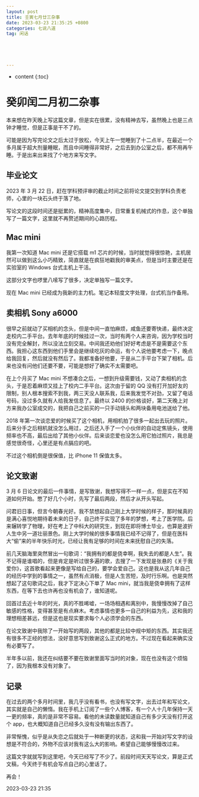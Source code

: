 ```yaml
---
layout: post
title: 壬寅七月廿三杂事
date: 2023-03-23 21:35:25 +0800
categories: 七说八道
tag: 闲话





---
```


* content
{:toc}




# 癸卯闰二月初二杂事

本来想在昨天晚上写这篇文章，但是实在很累，没有精神去写，虽然晚上也是三点钟才睡觉，但是正事是干不了的。

可能是因为写完论文之后太过于放松，今天上午一觉睡到了十二点半，在最近一个多月属于超大剂量睡眠，而且中间睡得非常好，之后去到办公室之后，都不用再午睡。于是出来出来找了个地方来写文字。

## 毕业论文

2023 年 3 月 22 日，赶在学科预评审的截止时间之前将论文提交到学科负责老师，心里的一块石头终于落了地。

写论文的这段时间还是挺累的，精神高度集中，日常重复机械式的作息，这个单独写了一篇文字，这里就不再赘述期间的心路历程。

## Mac mini

我第一次知道 Mac mini 还是它搭载 m1 芯片的时候，当时就觉得很惊艳，主机居然可以做到这么小巧精致，简直就是在疯狂地戳我的审美点，但是当时主要还是在实验室的 Windows 台式主机上干活。

这部分文字也啰里八嗦写了很多，决定单独写一篇文字。

现在 Mac mini 已经成为我新的主力机。笔记本轻度文字处理，台式机当作备用。

## 卖相机 Sony a6000

很早之前就动了买相机的念头，但是中间一直怕麻烦，咸鱼还要寄快递，最终决定走校内二手平台。去年年底的时候挂过一次，当时有两个人来咨询，因为学校当时没有完全解封，所以没法立刻交易。中间我还劝他们好好考虑是不是需要这个东西。我担心这东西到他们手里会是继续吃灰的命运，有个人说他要考虑一下，晚点给我回复，然后就没有然后了。我都准备好他要，于是从二手平台下架了相机。后来也没有问他们还要不要，可能是想好了确实不太需要吧。

在上个月买了 Mac mini 不想凑合之后，一想到升级需要钱，又动了卖相机的念头，于是忍着麻烦又挂上了校内二手平台。这次由于留的 QQ 没有打开加好友的限制，别人根本搜索不到我，两三天没人联系我，后来我发觉不对劲，又留了电话号码，没过多久就有人给我发信息了。最终以 2400 的价格谈好，第二天晚上对方来我办公室成交的，我把自己之前买的一只手动镜头和两块备用电池送给了他。

2018 年第一次谈恋爱的时候买了这个相机，用相机拍了很多一起出去玩的照片。后来分手之后相机就没怎么用过，之后还入手了一个小伙伴的自动定焦镜头，使用频率也不高，最后出给了其他小伙伴。后来谈恋爱也没怎么用它拍过照片，我总是感觉很奇怪，心里还是有点膈应的吧。

不过这个相机倒是很保值，比 iPhone 11 保值太多。

## 论文致谢

3 月 6 日论文的最后一件事情，是写致谢，我想写得不一样一点，但是实在不知道如何开始。憋了好几个小时，先写了最后两段，然后才从开头写起。

问君旧日事，但言今朝春光好。我不禁想起自己刚上大学时候的样子，那时候真的是满心喜悦地期待着未来的日子，自己终于实现了多年的梦想，考上了医学院。后来辗转学了物理，好在考上了中科大的研究生，到现在即将博士毕业，也算是波折人生中另一道壮丽景色。刚上大学时候的很多事情我已经不记得了，但是在医科大“偷”来的半年快乐时光，已经让我有足够的时间在未来抚慰自己的失落。

前几天脑海里突然冒出一句歌词：“我拥有的都是侥幸啊，我失去的都是人生”。我不记得是谁唱的，但是肯定是听过很多遍的歌，去搜了一下发现是张悬的《关于我爱你》，这首歌看起来更像是写给自己的，要学会爱自己。这也是我从这几年自己的经历中学到的事情之一，虽然有点消极，但是人生苦短，及时行乐啊。也是突然想起了这句歌词之后，我才下定决心下单了 Mac mini，就当我是侥幸拥有了这样东西，在等下去也许再也没有机会了，谁知道呢。

回首过去近十年的时光，真的不胜唏嘘，一场场相遇和离别中，我慢慢改掉了自己敏感的性格，变得甚至是有点麻木。考虑事情也更多一自己的利益为先，这和我的理想相差甚远，但是这也是现实要求每个人必须学会的东西。

在论文致谢中我除了一开始写的两段，其他的都是比较中规中矩的东西。其实我还有很多不正经的想法，没好意思写到致谢这么正式的地方。不过现在看起来确实没有必要写了。

半年多以前，我还在纠结要不要在致谢里面写当时的对象，现在也没有这个烦恼了，因为我根本没有对象了。


## 记录

在过去的两个多月时间里，我几乎没有看书，也没有写文字，出去过年和写论文，其实就是自己的懒惰。我在手机上订阅了一些个人博客，有一个人十几年保持一天一更的频率，真的是非常不容易。看他的未读数量就知道自己有多少天没有打开这个 app，也大概知道自己已经多久没有没有输出东西了。

非常惭愧，似乎是从失恋之后就处于一种断更的状态，这和我一开始对写文字的设想是不符合的，外物不应该对我有这么大的影响。希望自己能够慢慢改过来。

这篇文字就就写到这里吧，今天已经写了不少了。前段时间天天写论文，算是正式文稿，今天终于有机会写点自己的心里话了。

再会！

2023-03-23 21:35